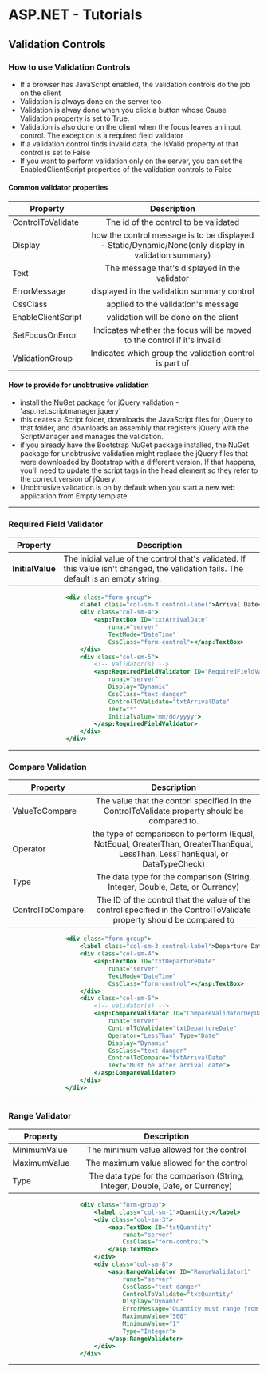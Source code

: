 # ASP.NET - Tutorials

## Validation Controls
### How to use Validation Controls
- If a browser has JavaScript enabled, the validation controls do the job on the client
- Validation is always done on the server too
- Validation is alway done when you click a button whose Cause Validation property is set to True.
- Validation is also done on the client when the focus leaves an input control. The exception is a required field validator
- If a validation control finds invalid data, the IsValid property of that control is set to False
- If you want to perform validation only on the server, you can set the EnabledClientScript properties of the validation controls to False
#### Common validator properties
| Property      | Description         
| ------------- |:-------------:|  
| ControlToValidate      | The id of the control to be validated |  
| Display      | how the control message is to be displayed - Static/Dynamic/None(only display in validation summary)      |   
| Text | The message that's displayed in the validator      |  
| ErrorMessage | displayed in the validation summary control |
| CssClass | applied to the validation's message |
| EnableClientScript | validation will be done on the client |
| SetFocusOnError | Indicates whether the focus will be moved to the control if it's invalid |
| ValidationGroup | Indicates which group the validation control is part of |

#### How to provide for unobtrusive validation
- install the NuGet package for jQuery validation - 'asp.net.scriptmanager.jquery'
- this ceates a Script folder, downloads the JavaScript files for jQuery to that folder, and downloads an assembly that registers jQuery with the ScriptManager and manages the validation.
- if you already have the Bootstrap NuGet package installed, the NuGet package for unobtrusive validation might replace the jQuery files that were downloaded by Bootstrap with a different version. If that happens, you'll need to update the script tags in the head element so they refer to the correct version of jQuery.
- Unobtrusive validation is on by default when you start a new web application from Empty template.
---
### Required Field Validator
Property | Description 
--- | --- 
**InitialValue** | The inidial value of the control that's validated. If this value isn't changed, the validation fails. The default is an empty string.

```ASP
                <div class="form-group">
                    <label class="col-sm-3 control-label">Arrival Date</label>
                    <div class="col-sm-4">
                        <asp:TextBox ID="txtArrivalDate"
                            runat="server"
                            TextMode="DateTime"
                            CssClass="form-control"></asp:TextBox>
                    </div>
                    <div class="col-sm-5">
                        <!-- Validator(s) -->
                        <asp:RequiredFieldValidator ID="RequiredFieldValidatorArrivalDate"
                            runat="server"
                            Display="Dynamic"
                            CssClass="text-danger"
                            ControlToValidate="txtArrivalDate"
                            Text="*"
							InitialValue="mm/dd/yyyy">
                        </asp:RequiredFieldValidator>                        
                    </div>
                </div>
```
---
### Compare Validation
| Property      | Description         
| ------------- |:-------------:|  
| ValueToCompare      | The value that the contorl specified in the ControlToValidate property should be compared to. |  
| Operator      | the type of comparioson to perform (Equal, NotEqual, GreaterThan, GreaterThanEqual, LessThan, LessThanEqual, or DataTypeCheck)      |   
| Type | The data type for the comparison (String, Integer, Double, Date, or Currency)      |  
| ControlToCompare | The ID of the control that the value of the control specified in the ControlToValidate property should be compared to |

```ASP
                <div class="form-group">
                    <label class="col-sm-3 control-label">Departure Date</label>
                    <div class="col-sm-4">
                        <asp:TextBox ID="txtDepartureDate" 
                            runat="server" 
                            TextMode="DateTime"
                            CssClass="form-control"></asp:TextBox>
                    </div>
                    <div class="col-sm-5">
                        <!-- validator(s) -->
                        <asp:CompareValidator ID="CompareValidatorDepDate" 
                            runat="server" 
                            ControlToValidate="txtDepartureDate" 
                            Operator="LessThan" Type="Date" 
                            Display="Dynamic" 
                            CssClass="text-danger" 
                            ControlToCompare="txtArrivalDate" 
                            Text="Must be after arrival date">
                        </asp:CompareValidator>
                    </div>
                </div>
```
---

### Range Validator
| Property      | Description         
| ------------- |:-------------:|  
| MinimumValue      | The minimum value allowed for the control |  
| MaximumValue      | The maximum value allowed for the control      |   
| Type | The data type for the comparison (String, Integer, Double, Date, or Currency)      |  

```ASP
                    <div class="form-group">
                        <label class="col-sm-1">Quantity:</label>
                        <div class="col-sm-3">
                            <asp:TextBox ID="txtQuantity" 
                                runat="server" 
                                CssClass="form-control">
                            </asp:TextBox>
                        </div>
                        <div class="col-sm-8">
                            <asp:RangeValidator ID="RangeValidator1" 
                                runat="server" 
                                CssClass="text-danger" 
                                ControlToValidate="txtQuantity" 
                                Display="Dynamic" 
                                ErrorMessage="Quantity must range from 1 to 500."
                                MaximumValue="500" 
                                MinimumValue="1" 
                                Type="Integer">
                            </asp:RangeValidator>
                        </div>
                    </div>
```
---